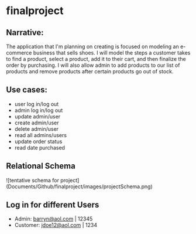 # finalproject

## Narrative:
The application that I'm planning on creating is focused on modeling an e-commerce business that sells shoes. I will model the steps a customer takes to find a product, select a product, add it to their cart, and then finalize the order by purchasing. I will also allow admin to add products to our list of products and remove products after certain products go out of stock.

## Use cases:
* user log in/log out
* admin log in/log out
* update admin/user
* create admin/user
* delete admin/user
* read all admins/users
* update order status
* read date purchased

## Relational Schema
![tentative schema for project] (Documents/Github/finalproject/images/projectSchema.png)

## Log in for different Users
* Admin: barryn@aol.com | 12345
* Customer: jdoe12@aol.com | 1234
